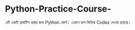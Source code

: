 # Python-Practice-Course-
এটি একটি প্রাকটিস করার জন্য Python কোর্স। এখানে ধাপ ভিত্তিক Codez দেওয়া রয়েছে।
